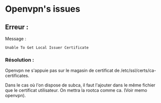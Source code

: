 # Openvpn's issues

## Erreur :

Message :

    Unable To Get Local Issuer Certificate

### Résolution :

Openvpn ne s'appuie pas sur le magasin de certificat de /etc/ssl/certs/ca-certificates.

Dans le cas où l'on dispose de subca, il faut l'ajouter dans le même fichier que le certificat utilisateur.
On mettra la rootca comme ca. (Voir memo openvpn).
